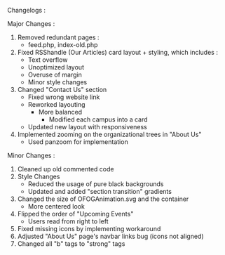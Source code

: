 Changelogs :

Major Changes :

1. Removed redundant pages :
   - feed.php, index-old.php
2. Fixed RSShandle (Our Articles) card layout + styling, which includes :
   - Text overflow
   - Unoptimized layout
   - Overuse of margin
   - Minor style changes
3. Changed "Contact Us" section
   - Fixed wrong website link
   - Reworked layouting
     - More balanced
       - Modified each campus into a card
   - Updated new layout with responsiveness
4. Implemented zooming on the organizational trees in "About Us"
   - Used panzoom for implementation

Minor Changes :

1. Cleaned up old commented code
2. Style Changes
   - Reduced the usage of pure black backgrounds
   - Updated and added "section transition" gradients
3. Changed the size of OFOGAnimation.svg and the container
   - More centered look
4. Flipped the order of "Upcoming Events"
   - Users read from right to left
5. Fixed missing icons by implementing workaround
6. Adjusted "About Us" page's navbar links bug (icons not aligned)
7. Changed all "b" tags to "strong" tags

